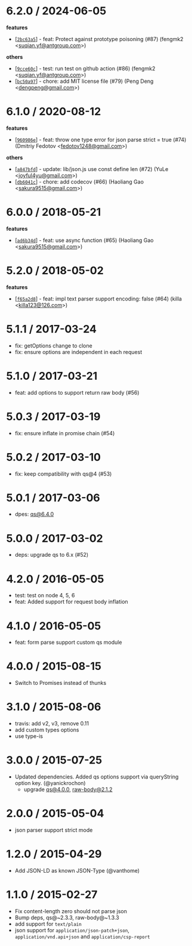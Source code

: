 
6.2.0 / 2024-06-05
==================

**features**
  * [[`2bc63a5`](http://github.com/cojs/co-body/commit/2bc63a50bdb44b237f94b4d676492fcfc6c8d592)] - feat: Protect against prototype poisoning (#87) (fengmk2 <<suqian.yf@antgroup.com>>)

**others**
  * [[`9cce60c`](http://github.com/cojs/co-body/commit/9cce60c33d0356465c0dc7b2c3544cb21c38c549)] - test: run test on github action (#86) (fengmk2 <<suqian.yf@antgroup.com>>)
  * [[`bc50a97`](http://github.com/cojs/co-body/commit/bc50a97567c2562ac18e66d7524c363830d382bb)] - chore: add MIT license file (#79) (Peng Deng <<dengpeng@gmail.com>>)

6.1.0 / 2020-08-12
==================

**features**
  * [[`960986e`](http://github.com/cojs/co-body/commit/960986ef7518ae7ed05f4a2deab44395ffeaa796)] - feat: throw one type error for json parse strict = true (#74) (Dmitriy Fedotov <<fedotov1248@gmail.com>>)

**others**
  * [[`a847bfd`](http://github.com/cojs/co-body/commit/a847bfd6e9648138669791c5106439aa080c03ec)] - update: lib/json.js use const define len (#72) (YuLe <<joyful4yu@gmail.com>>)
  * [[`db6041c`](http://github.com/cojs/co-body/commit/db6041c27ce9a6b280aa49c88d82e3ee0da6a844)] - chore: add codecov (#66) (Haoliang Gao <<sakura9515@gmail.com>>)

6.0.0 / 2018-05-21
==================

**features**
  * [[`ad6b34d`](http://github.com/cojs/co-body/commit/ad6b34d72886001215a7ed71861b63dbddbbf40b)] - feat: use async function (#65) (Haoliang Gao <<sakura9515@gmail.com>>)

5.2.0 / 2018-05-02
==================

**features**
  * [[`f65a2d8`](http://github.com/cojs/co-body/commit/f65a2d8f7ebf4426138035af6d7e7f02272441f2)] - feat: impl text parser support encoding: false (#64) (killa <<killa123@126.com>>)

5.1.1 / 2017-03-24
==================

  * fix: getOptions change to clone
  * fix: ensure options are independent in each request

5.1.0 / 2017-03-21
==================

  * feat: add options to support return raw body (#56)

5.0.3 / 2017-03-19
==================

  * fix: ensure inflate in promise chain (#54)

5.0.2 / 2017-03-10
==================

  * fix: keep compatibility with qs@4 (#53)

5.0.1 / 2017-03-06
==================

  * dpes: qs@6.4.0

5.0.0 / 2017-03-02
==================

  * deps: upgrade qs to 6.x (#52)

4.2.0 / 2016-05-05
==================

  * test: test on node 4, 5, 6
  * feat: Added support for request body inflation

4.1.0 / 2016-05-05
==================

  * feat: form parse support custom qs module

4.0.0 / 2015-08-15
==================

  * Switch to Promises instead of thunks

3.1.0 / 2015-08-06
==================

 * travis: add v2, v3, remove 0.11
 * add custom types options
 * use type-is

3.0.0 / 2015-07-25
==================

 * Updated dependencies. Added qs options support via queryString option key. (@yanickrochon)
   * upgrade qs@4.0.0, raw-body@2.1.2

2.0.0 / 2015-05-04
==================

  * json parser support strict mode

1.2.0 / 2015-04-29
==================

 * Add JSON-LD as known JSON-Type (@vanthome)

1.1.0 / 2015-02-27
==================

 * Fix content-length zero should not parse json
 * Bump deps, qs@~2.3.3, raw-body@~1.3.3
 * add support for `text/plain`
 * json support for `application/json-patch+json`, `application/vnd.api+json` and `application/csp-report`

